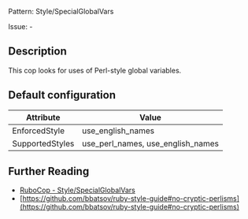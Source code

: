 Pattern: Style/SpecialGlobalVars

Issue: -

## Description

This cop looks for uses of Perl-style global variables.

## Default configuration

Attribute | Value
--- | ---
EnforcedStyle | use_english_names
SupportedStyles | use_perl_names, use_english_names

## Further Reading

* [RuboCop - Style/SpecialGlobalVars](https://rubocop.readthedocs.io/en/latest/cops_style/#stylespecialglobalvars)
* [https://github.com/bbatsov/ruby-style-guide#no-cryptic-perlisms](https://github.com/bbatsov/ruby-style-guide#no-cryptic-perlisms)
